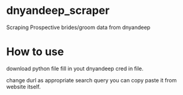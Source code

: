# dnyandeep_scraper
Scraping Prospective brides/groom data from dnyandeep

# How to use
download python file fill in yout dnyandeep cred in file.

change durl as appropriate search query
you can copy paste it from website itself.
